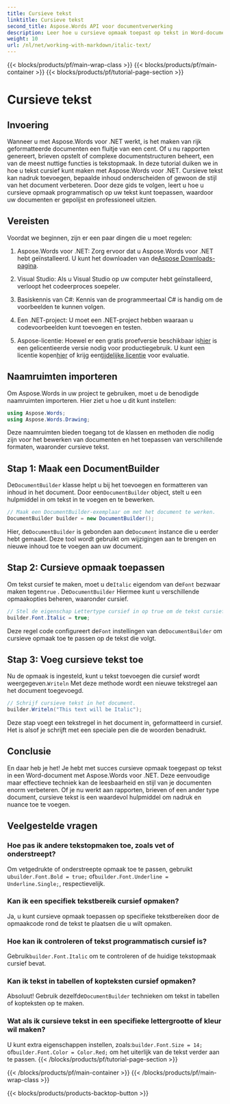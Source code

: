 ```yaml
---
title: Cursieve tekst
linktitle: Cursieve tekst
second_title: Aspose.Words API voor documentverwerking
description: Leer hoe u cursieve opmaak toepast op tekst in Word-documenten met Aspose.Words voor .NET. Stapsgewijze handleiding met codevoorbeelden inbegrepen.
weight: 10
url: /nl/net/working-with-markdown/italic-text/
---
```


{{< blocks/products/pf/main-wrap-class >}}
{{< blocks/products/pf/main-container >}}
{{< blocks/products/pf/tutorial-page-section >}}

# Cursieve tekst

## Invoering

Wanneer u met Aspose.Words voor .NET werkt, is het maken van rijk geformatteerde documenten een fluitje van een cent. Of u nu rapporten genereert, brieven opstelt of complexe documentstructuren beheert, een van de meest nuttige functies is tekstopmaak. In deze tutorial duiken we in hoe u tekst cursief kunt maken met Aspose.Words voor .NET. Cursieve tekst kan nadruk toevoegen, bepaalde inhoud onderscheiden of gewoon de stijl van het document verbeteren. Door deze gids te volgen, leert u hoe u cursieve opmaak programmatisch op uw tekst kunt toepassen, waardoor uw documenten er gepolijst en professioneel uitzien.

## Vereisten

Voordat we beginnen, zijn er een paar dingen die u moet regelen:

1.  Aspose.Words voor .NET: Zorg ervoor dat u Aspose.Words voor .NET hebt geïnstalleerd. U kunt het downloaden van de[Aspose Downloads-pagina](https://releases.aspose.com/words/net/).

2. Visual Studio: Als u Visual Studio op uw computer hebt geïnstalleerd, verloopt het codeerproces soepeler. 

3. Basiskennis van C#: Kennis van de programmeertaal C# is handig om de voorbeelden te kunnen volgen.

4. Een .NET-project: U moet een .NET-project hebben waaraan u codevoorbeelden kunt toevoegen en testen.

5.  Aspose-licentie: Hoewel er een gratis proefversie beschikbaar is[hier](https://releases.aspose.com/) is een gelicentieerde versie nodig voor productiegebruik. U kunt een licentie kopen[hier](https://purchase.aspose.com/buy) of krijg een[tijdelijke licentie](https://purchase.aspose.com/temporary-license/) voor evaluatie.

## Naamruimten importeren

Om Aspose.Words in uw project te gebruiken, moet u de benodigde naamruimten importeren. Hier ziet u hoe u dit kunt instellen:

```csharp
using Aspose.Words;
using Aspose.Words.Drawing;
```

Deze naamruimten bieden toegang tot de klassen en methoden die nodig zijn voor het bewerken van documenten en het toepassen van verschillende formaten, waaronder cursieve tekst.

## Stap 1: Maak een DocumentBuilder

 De`DocumentBuilder` klasse helpt u bij het toevoegen en formatteren van inhoud in het document. Door een`DocumentBuilder` object, stelt u een hulpmiddel in om tekst in te voegen en te bewerken.

```csharp
// Maak een DocumentBuilder-exemplaar om met het document te werken.
DocumentBuilder builder = new DocumentBuilder();
```

 Hier, de`DocumentBuilder` is gebonden aan de`Document` instance die u eerder hebt gemaakt. Deze tool wordt gebruikt om wijzigingen aan te brengen en nieuwe inhoud toe te voegen aan uw document.

## Stap 2: Cursieve opmaak toepassen

 Om tekst cursief te maken, moet u de`Italic` eigendom van de`Font` bezwaar maken tegen`true` . De`DocumentBuilder` Hiermee kunt u verschillende opmaakopties beheren, waaronder cursief.

```csharp
// Stel de eigenschap Lettertype cursief in op true om de tekst cursief te maken.
builder.Font.Italic = true;
```

Deze regel code configureert de`Font` instellingen van de`DocumentBuilder` om cursieve opmaak toe te passen op de tekst die volgt.

## Stap 3: Voeg cursieve tekst toe

 Nu de opmaak is ingesteld, kunt u tekst toevoegen die cursief wordt weergegeven.`Writeln` Met deze methode wordt een nieuwe tekstregel aan het document toegevoegd.

```csharp
// Schrijf cursieve tekst in het document.
builder.Writeln("This text will be Italic");
```

Deze stap voegt een tekstregel in het document in, geformatteerd in cursief. Het is alsof je schrijft met een speciale pen die de woorden benadrukt.

## Conclusie

En daar heb je het! Je hebt met succes cursieve opmaak toegepast op tekst in een Word-document met Aspose.Words voor .NET. Deze eenvoudige maar effectieve techniek kan de leesbaarheid en stijl van je documenten enorm verbeteren. Of je nu werkt aan rapporten, brieven of een ander type document, cursieve tekst is een waardevol hulpmiddel om nadruk en nuance toe te voegen.

## Veelgestelde vragen

### Hoe pas ik andere tekstopmaken toe, zoals vet of onderstreept?
 Om vetgedrukte of onderstreepte opmaak toe te passen, gebruikt u`builder.Font.Bold = true;` of`builder.Font.Underline = Underline.Single;`, respectievelijk.

### Kan ik een specifiek tekstbereik cursief opmaken?
Ja, u kunt cursieve opmaak toepassen op specifieke tekstbereiken door de opmaakcode rond de tekst te plaatsen die u wilt opmaken.

### Hoe kan ik controleren of tekst programmatisch cursief is?
 Gebruik`builder.Font.Italic` om te controleren of de huidige tekstopmaak cursief bevat.

### Kan ik tekst in tabellen of kopteksten cursief opmaken?
 Absoluut! Gebruik dezelfde`DocumentBuilder` technieken om tekst in tabellen of kopteksten op te maken.

### Wat als ik cursieve tekst in een specifieke lettergrootte of kleur wil maken?
 U kunt extra eigenschappen instellen, zoals:`builder.Font.Size = 14;` of`builder.Font.Color = Color.Red;` om het uiterlijk van de tekst verder aan te passen.
{{< /blocks/products/pf/tutorial-page-section >}}

{{< /blocks/products/pf/main-container >}}
{{< /blocks/products/pf/main-wrap-class >}}

{{< blocks/products/products-backtop-button >}}
